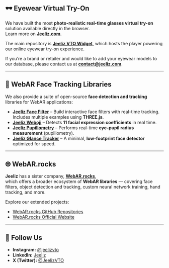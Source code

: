 ## 🕶️ Eyewear Virtual Try-On
We have built the most **photo-realistic real-time glasses virtual try-on** solution available directly in the browser.  
Learn more on [**Jeeliz.com**](https://jeeliz.com).

The main repository is [**Jeeliz VTO Widget**](https://github.com/jeeliz/jeelizGlassesVTOWidget), which hosts the player powering our online eyewear try-on experience.

If you’re a brand or retailer and would like to add your eyewear models to our database, please contact us at **contact@jeeliz.com**.

---

## 🤖 WebAR Face Tracking Libraries

We also provide a suite of open-source **face detection and tracking** libraries for WebAR applications:

* [**Jeeliz Face Filter**](https://github.com/jeeliz/jeelizFaceFilter) – Build interactive face filters with real-time tracking. Includes multiple examples using **THREE.js**.
* [**Jeeliz Weboji**](https://github.com/jeeliz/jeelizWeboji) – Detects **11 facial expression coefficients** in real time.
* [**Jeeliz Pupillometry**](https://github.com/jeeliz/jeelizPupillometry) – Performs real-time **eye-pupil radius measurement** (pupillometry).
* [**Jeeliz Glance Tracker**](https://github.com/jeeliz/jeelizGlanceTracker) – A minimal, **low-footprint face detector** optimized for speed.

---

## 🌐 WebAR.rocks

**Jeeliz** has a sister company, [**WebAR.rocks**](https://webar.rocks),  
which offers a broader ecosystem of **WebAR libraries** — covering face filters, object detection and tracking, custom neural network training, hand tracking, and more.

Explore our extended projects:

* [WebAR.rocks GitHub Repositories](https://github.com/webAR-rocks)  
* [WebAR.rocks Official Website](https://webar.rocks)


---

## 📲 Follow Us

* **Instagram:** [@jeelizvto](https://www.instagram.com/jeelizvto/)  
* **LinkedIn:** [Jeeliz](https://linkedin.com/company/jeeliz)  
* **X (Twitter):** [@JeelizVTO](https://x.com/JeelizVTO)
